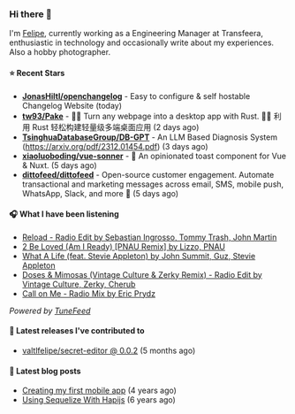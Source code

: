### Hi there 👋

I'm [Felipe](https://felipevm.com), currently working as a Engineering Manager at Transfeera, enthusiastic in technology and occasionally write about my experiences. Also a hobby photographer.

#### ⭐ Recent Stars
- **[JonasHiltl/openchangelog](https://github.com/JonasHiltl/openchangelog)** - Easy to configure &amp; self hostable Changelog Website (today)
- **[tw93/Pake](https://github.com/tw93/Pake)** - 🤱🏻 Turn any webpage into a desktop app with Rust.  🤱🏻 利用 Rust 轻松构建轻量级多端桌面应用 (2 days ago)
- **[TsinghuaDatabaseGroup/DB-GPT](https://github.com/TsinghuaDatabaseGroup/DB-GPT)** - An LLM Based Diagnosis System  (https://arxiv.org/pdf/2312.01454.pdf) (3 days ago)
- **[xiaoluoboding/vue-sonner](https://github.com/xiaoluoboding/vue-sonner)** - 🔔 An opinionated toast component for Vue &amp; Nuxt. (5 days ago)
- **[dittofeed/dittofeed](https://github.com/dittofeed/dittofeed)** - Open-source customer engagement. Automate transactional and marketing messages across email, SMS, mobile push, WhatsApp, Slack, and more 📨 (5 days ago)

#### 🎧 What I have been listening
- [Reload - Radio Edit by Sebastian Ingrosso, Tommy Trash, John Martin](https://open.spotify.com/track/5jyUBKpmaH670zrXrE0wmO)
- [2 Be Loved (Am I Ready) [PNAU Remix] by Lizzo, PNAU](https://open.spotify.com/track/3rJvr6YpIZTsx32nSDJ26Q)
- [What A Life (feat. Stevie Appleton) by John Summit, Guz, Stevie Appleton](https://open.spotify.com/track/587xXusqiMW9gSXkNK8Zxf)
- [Doses &amp; Mimosas (Vintage Culture &amp; Zerky Remix) - Radio Edit by Vintage Culture, Zerky, Cherub](https://open.spotify.com/track/3yZsBXwiQkqLjnWYip17Uu)
- [Call on Me - Radio Mix by Eric Prydz](https://open.spotify.com/track/1xNcBAoUw8Hz6LqK2jt4Ff)

_Powered by [TuneFeed](https://tunefeed.app?ref=valtlfelipe-gh-profile)_ 

#### 🚀 Latest releases I've contributed to


- [valtlfelipe/secret-editor @ 0.0.2](https://github.com/valtlfelipe/secret-editor/releases/tag/0.0.2) (5 months ago)

#### 📄 Latest blog posts
- [Creating my first mobile app](https://felipevm.com/posts/creating-my-first-mobile-app/) (4 years ago)
- [Using Sequelize With Hapijs](https://felipevm.com/posts/using-sequelize-with-hapijs/) (6 years ago)
